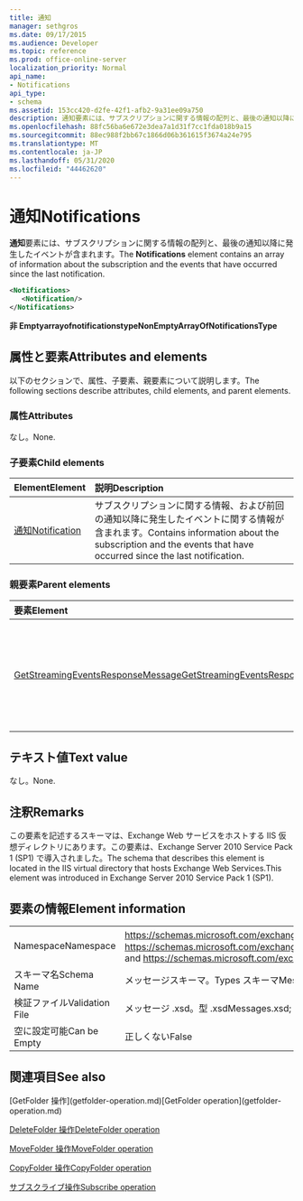 ```yaml
---
title: 通知
manager: sethgros
ms.date: 09/17/2015
ms.audience: Developer
ms.topic: reference
ms.prod: office-online-server
localization_priority: Normal
api_name:
- Notifications
api_type:
- schema
ms.assetid: 153cc420-d2fe-42f1-afb2-9a31ee09a750
description: 通知要素には、サブスクリプションに関する情報の配列と、最後の通知以降に発生したイベントが含まれます。
ms.openlocfilehash: 88fc56ba6e672e3dea7a1d31f7cc1fda018b9a15
ms.sourcegitcommit: 88ec988f2bb67c1866d06b361615f3674a24e795
ms.translationtype: MT
ms.contentlocale: ja-JP
ms.lasthandoff: 05/31/2020
ms.locfileid: "44462620"
---
```

# <a name="notifications"></a><span data-ttu-id="c9b44-103">通知</span><span class="sxs-lookup"><span data-stu-id="c9b44-103">Notifications</span></span>

<span data-ttu-id="c9b44-104">**通知**要素には、サブスクリプションに関する情報の配列と、最後の通知以降に発生したイベントが含まれます。</span><span class="sxs-lookup"><span data-stu-id="c9b44-104">The **Notifications** element contains an array of information about the subscription and the events that have occurred since the last notification.</span></span> 
  
```xml
<Notifications>
   <Notification/>
</Notifications>
```

 <span data-ttu-id="c9b44-105">**非 Emptyarrayofnotificationstype**</span><span class="sxs-lookup"><span data-stu-id="c9b44-105">**NonEmptyArrayOfNotificationsType**</span></span>
## <a name="attributes-and-elements"></a><span data-ttu-id="c9b44-106">属性と要素</span><span class="sxs-lookup"><span data-stu-id="c9b44-106">Attributes and elements</span></span>

<span data-ttu-id="c9b44-107">以下のセクションで、属性、子要素、親要素について説明します。</span><span class="sxs-lookup"><span data-stu-id="c9b44-107">The following sections describe attributes, child elements, and parent elements.</span></span>
  
### <a name="attributes"></a><span data-ttu-id="c9b44-108">属性</span><span class="sxs-lookup"><span data-stu-id="c9b44-108">Attributes</span></span>

<span data-ttu-id="c9b44-109">なし。</span><span class="sxs-lookup"><span data-stu-id="c9b44-109">None.</span></span>
  
### <a name="child-elements"></a><span data-ttu-id="c9b44-110">子要素</span><span class="sxs-lookup"><span data-stu-id="c9b44-110">Child elements</span></span>

|<span data-ttu-id="c9b44-111">**Element**</span><span class="sxs-lookup"><span data-stu-id="c9b44-111">**Element**</span></span>|<span data-ttu-id="c9b44-112">**説明**</span><span class="sxs-lookup"><span data-stu-id="c9b44-112">**Description**</span></span>|
|:-----|:-----|
|[<span data-ttu-id="c9b44-113">通知</span><span class="sxs-lookup"><span data-stu-id="c9b44-113">Notification</span></span>](notification-ex15websvcsotherref.md) <br/> |<span data-ttu-id="c9b44-114">サブスクリプションに関する情報、および前回の通知以降に発生したイベントに関する情報が含まれます。</span><span class="sxs-lookup"><span data-stu-id="c9b44-114">Contains information about the subscription and the events that have occurred since the last notification.</span></span>  <br/> |
   
### <a name="parent-elements"></a><span data-ttu-id="c9b44-115">親要素</span><span class="sxs-lookup"><span data-stu-id="c9b44-115">Parent elements</span></span>

|<span data-ttu-id="c9b44-116">**要素**</span><span class="sxs-lookup"><span data-stu-id="c9b44-116">**Element**</span></span>|<span data-ttu-id="c9b44-117">**説明**</span><span class="sxs-lookup"><span data-stu-id="c9b44-117">**Description**</span></span>|
|:-----|:-----|
|[<span data-ttu-id="c9b44-118">GetStreamingEventsResponseMessage</span><span class="sxs-lookup"><span data-stu-id="c9b44-118">GetStreamingEventsResponseMessage</span></span>](getstreamingeventsresponsemessage.md) <br/> |<span data-ttu-id="c9b44-119">1つの[Getstreamingevents 操作](getstreamingevents-operation.md)要求の状態と結果を格納します。</span><span class="sxs-lookup"><span data-stu-id="c9b44-119">Contains the status and result of a single [GetStreamingEvents operation](getstreamingevents-operation.md) request.</span></span>  <br/> |
   
## <a name="text-value"></a><span data-ttu-id="c9b44-120">テキスト値</span><span class="sxs-lookup"><span data-stu-id="c9b44-120">Text value</span></span>

<span data-ttu-id="c9b44-121">なし。</span><span class="sxs-lookup"><span data-stu-id="c9b44-121">None.</span></span>
  
## <a name="remarks"></a><span data-ttu-id="c9b44-122">注釈</span><span class="sxs-lookup"><span data-stu-id="c9b44-122">Remarks</span></span>

<span data-ttu-id="c9b44-123">この要素を記述するスキーマは、Exchange Web サービスをホストする IIS 仮想ディレクトリにあります。この要素は、Exchange Server 2010 Service Pack 1 (SP1) で導入されました。</span><span class="sxs-lookup"><span data-stu-id="c9b44-123">The schema that describes this element is located in the IIS virtual directory that hosts Exchange Web Services.This element was introduced in Exchange Server 2010 Service Pack 1 (SP1).</span></span>
  
## <a name="element-information"></a><span data-ttu-id="c9b44-124">要素の情報</span><span class="sxs-lookup"><span data-stu-id="c9b44-124">Element information</span></span>

|||
|:-----|:-----|
|<span data-ttu-id="c9b44-125">Namespace</span><span class="sxs-lookup"><span data-stu-id="c9b44-125">Namespace</span></span>  <br/> |<span data-ttu-id="c9b44-126">https://schemas.microsoft.com/exchange/services/2006/messages と https://schemas.microsoft.com/exchange/services/2006/types</span><span class="sxs-lookup"><span data-stu-id="c9b44-126">https://schemas.microsoft.com/exchange/services/2006/messages and https://schemas.microsoft.com/exchange/services/2006/types</span></span>  <br/> |
|<span data-ttu-id="c9b44-127">スキーマ名</span><span class="sxs-lookup"><span data-stu-id="c9b44-127">Schema Name</span></span>  <br/> |<span data-ttu-id="c9b44-128">メッセージスキーマ。Types スキーマ</span><span class="sxs-lookup"><span data-stu-id="c9b44-128">Messages schema; Types schema</span></span>  <br/> |
|<span data-ttu-id="c9b44-129">検証ファイル</span><span class="sxs-lookup"><span data-stu-id="c9b44-129">Validation File</span></span>  <br/> |<span data-ttu-id="c9b44-130">メッセージ .xsd。型 .xsd</span><span class="sxs-lookup"><span data-stu-id="c9b44-130">Messages.xsd; Types.xsd</span></span>  <br/> |
|<span data-ttu-id="c9b44-131">空に設定可能</span><span class="sxs-lookup"><span data-stu-id="c9b44-131">Can be Empty</span></span>  <br/> |<span data-ttu-id="c9b44-132">正しくない</span><span class="sxs-lookup"><span data-stu-id="c9b44-132">False</span></span>  <br/> |
   
## <a name="see-also"></a><span data-ttu-id="c9b44-133">関連項目</span><span class="sxs-lookup"><span data-stu-id="c9b44-133">See also</span></span>



<span data-ttu-id="c9b44-134">
  [GetFolder 操作](getfolder-operation.md)</span><span class="sxs-lookup"><span data-stu-id="c9b44-134">[GetFolder operation](getfolder-operation.md)</span></span>
  
[<span data-ttu-id="c9b44-135">DeleteFolder 操作</span><span class="sxs-lookup"><span data-stu-id="c9b44-135">DeleteFolder operation</span></span>](deletefolder-operation.md)
  
[<span data-ttu-id="c9b44-136">MoveFolder 操作</span><span class="sxs-lookup"><span data-stu-id="c9b44-136">MoveFolder operation</span></span>](movefolder-operation.md)
  
[<span data-ttu-id="c9b44-137">CopyFolder 操作</span><span class="sxs-lookup"><span data-stu-id="c9b44-137">CopyFolder operation</span></span>](copyfolder-operation.md)
  
[<span data-ttu-id="c9b44-138">サブスクライブ操作</span><span class="sxs-lookup"><span data-stu-id="c9b44-138">Subscribe operation</span></span>](subscribe-operation.md)

